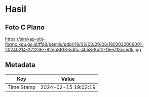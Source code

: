 # Hasil

## Foto C Plano

https://sirekap-obj-formc.kpu.go.id/ffd8/pemilu/pdpr/18/02/03/20/06/1802032006001-20240214-221236--82eb8613-5d0c-4b58-8bf2-11ee713cced5.jpg


## Metadata

| Key        | Value               |
| ---------- | ------------------- |
| Time Stamp | 2024-02-15 19:02:19 |



